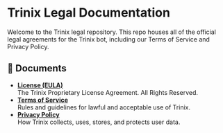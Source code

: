 # Trinix Legal Documentation

Welcome to the Trinix legal repository. This repo houses all of the official legal agreements for the Trinix bot, including our Terms of Service and Privacy Policy.

## 📄 Documents
- **[License (EULA)](bot-legal-docs/LICENSE.txt)**  
  The Trinix Proprietary License Agreement. All Rights Reserved.  
- **[Terms of Service](bot-legal-docs/terms_of_service.md)**  
  Rules and guidelines for lawful and acceptable use of Trinix.  
- **[Privacy Policy](bot-legal-docs/privacy_policy.md)**  
  How Trinix collects, uses, stores, and protects user data.
